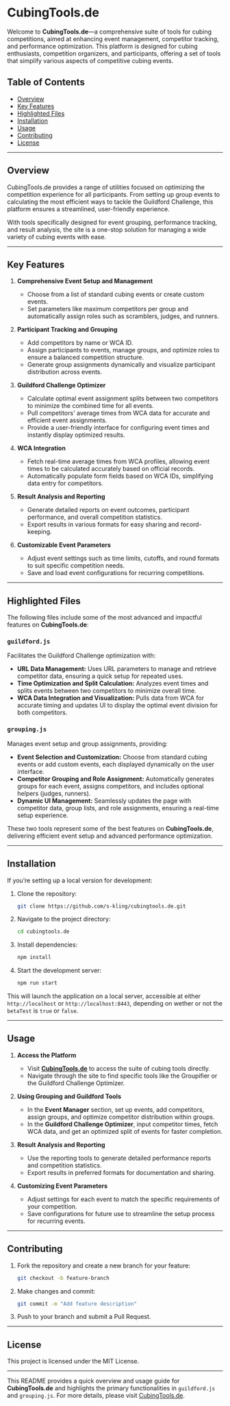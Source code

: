 # CubingTools.de

Welcome to **CubingTools.de**—a comprehensive suite of tools for cubing competitions, aimed at enhancing event management, competitor tracking, and performance optimization. This platform is designed for cubing enthusiasts, competition organizers, and participants, offering a set of tools that simplify various aspects of competitive cubing events.

## Table of Contents
- [Overview](#overview)
- [Key Features](#key-features)
- [Highlighted Files](#highlighted-files)
- [Installation](#installation)
- [Usage](#usage)
- [Contributing](#contributing)
- [License](#license)

---

## Overview

CubingTools.de provides a range of utilities focused on optimizing the competition experience for all participants. From setting up group events to calculating the most efficient ways to tackle the Guildford Challenge, this platform ensures a streamlined, user-friendly experience. 

With tools specifically designed for event grouping, performance tracking, and result analysis, the site is a one-stop solution for managing a wide variety of cubing events with ease.

---

## Key Features

1. **Comprehensive Event Setup and Management**
   - Choose from a list of standard cubing events or create custom events.
   - Set parameters like maximum competitors per group and automatically assign roles such as scramblers, judges, and runners.

2. **Participant Tracking and Grouping**
   - Add competitors by name or WCA ID.
   - Assign participants to events, manage groups, and optimize roles to ensure a balanced competition structure.
   - Generate group assignments dynamically and visualize participant distribution across events.

3. **Guildford Challenge Optimizer**
   - Calculate optimal event assignment splits between two competitors to minimize the combined time for all events.
   - Pull competitors' average times from WCA data for accurate and efficient event assignments.
   - Provide a user-friendly interface for configuring event times and instantly display optimized results.

4. **WCA Integration**
   - Fetch real-time average times from WCA profiles, allowing event times to be calculated accurately based on official records.
   - Automatically populate form fields based on WCA IDs, simplifying data entry for competitors.

5. **Result Analysis and Reporting**
   - Generate detailed reports on event outcomes, participant performance, and overall competition statistics.
   - Export results in various formats for easy sharing and record-keeping.

6. **Customizable Event Parameters**
   - Adjust event settings such as time limits, cutoffs, and round formats to suit specific competition needs.
   - Save and load event configurations for recurring competitions.

---

## Highlighted Files

The following files include some of the most advanced and impactful features on **CubingTools.de**:

### `guildford.js`
Facilitates the Guildford Challenge optimization with:
   - **URL Data Management:** Uses URL parameters to manage and retrieve competitor data, ensuring a quick setup for repeated uses.
   - **Time Optimization and Split Calculation:** Analyzes event times and splits events between two competitors to minimize overall time.
   - **WCA Data Integration and Visualization:** Pulls data from WCA for accurate timing and updates UI to display the optimal event division for both competitors.

### `grouping.js`
Manages event setup and group assignments, providing:
   - **Event Selection and Customization:** Choose from standard cubing events or add custom events, each displayed dynamically on the user interface.
   - **Competitor Grouping and Role Assignment:** Automatically generates groups for each event, assigns competitors, and includes optional helpers (judges, runners).
   - **Dynamic UI Management:** Seamlessly updates the page with competitor data, group lists, and role assignments, ensuring a real-time setup experience.

These two tools represent some of the best features on **CubingTools.de**, delivering efficient event setup and advanced performance optimization.

---

## Installation

If you’re setting up a local version for development:

1. Clone the repository:
    ```bash
    git clone https://github.com/s-kling/cubingtools.de.git
    ```
2. Navigate to the project directory:
    ```bash
    cd cubingtools.de
    ```
3. Install dependencies:
    ```bash
    npm install
    ```
4. Start the development server:
    ```bash
    npm run start
    ```

This will launch the application on a local server, accessible at either `http://localhost` or `http://localhost:8443`, depending on wether or not the `betaTest` is `true` or `false`.

---

## Usage

1. **Access the Platform**
   - Visit **[CubingTools.de](https://cubingtools.de)** to access the suite of cubing tools directly.
   - Navigate through the site to find specific tools like the Groupifier or the Guildford Challenge Optimizer.

2. **Using Grouping and Guildford Tools**
   - In the **Event Manager** section, set up events, add competitors, assign groups, and optimize competitor distribution within groups.
   - In the **Guildford Challenge Optimizer**, input competitor times, fetch WCA data, and get an optimized split of events for faster completion.

3. **Result Analysis and Reporting**
   - Use the reporting tools to generate detailed performance reports and competition statistics.
   - Export results in preferred formats for documentation and sharing.

4. **Customizing Event Parameters**
   - Adjust settings for each event to match the specific requirements of your competition.
   - Save configurations for future use to streamline the setup process for recurring events.

---

## Contributing

1. Fork the repository and create a new branch for your feature:
   ```bash
   git checkout -b feature-branch
   ```
2. Make changes and commit:
   ```bash
   git commit -m "Add feature description"
   ```
3. Push to your branch and submit a Pull Request.

---

## License

This project is licensed under the MIT License.

---

This README provides a quick overview and usage guide for **CubingTools.de** and highlights the primary functionalities in `guildford.js` and `grouping.js`. For more details, please visit [CubingTools.de](https://cubingtools.de).
